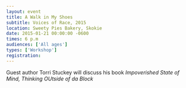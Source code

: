 ```yaml
---
layout: event
title: A Walk in My Shoes
subtitle: Voices of Race, 2015
location: Sweety Pies Bakery, Skokie
date: 2015-01-21 00:00:00 -0600
times: 6 p.m
audiences: ['All ages']
types: ['Workshop']
registration: 
---
```

Guest author Torri Stuckey will discuss his book *Impoverished State of Mind, Thinking OUtside of da Block*
